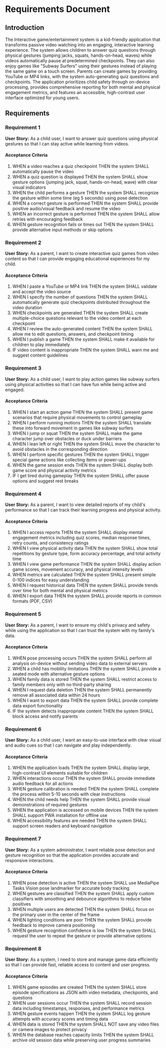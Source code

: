 # Requirements Document

## Introduction

The Interactive game/entertainment system is a kid-friendly application that transforms passive video watching into an engaging, interactive learning experience. The system allows children to answer quiz questions through physical gestures (jumping jacks, squats, hands-on-head, waves) while videos automatically pause at predetermined checkpoints. They can also enjoy games like "Subway Surfers" using their gestures instead of playing the same game on a touch screen. Parents can create games by providing YouTube or MP4 links, with the system auto-generating quiz questions and checkpoints. The application prioritizes child safety through on-device processing, provides comprehensive reporting for both mental and physical engagement metrics, and features an accessible, high-contrast user interface optimized for young users.

## Requirements

### Requirement 1

**User Story:** As a child user, I want to answer quiz questions using physical gestures so that I can stay active while learning from videos.

#### Acceptance Criteria

1. WHEN a video reaches a quiz checkpoint THEN the system SHALL automatically pause the video
2. WHEN a quiz question is displayed THEN the system SHALL show gesture options (jumping jack, squat, hands-on-head, wave) with clear visual indicators
3. WHEN the child performs a gesture THEN the system SHALL recognize the gesture within some time (eg 5 seconds) using pose detection
4. WHEN a correct gesture is performed THEN the system SHALL provide positive audio/visual feedback and resume the video
5. WHEN an incorrect gesture is performed THEN the system SHALL allow retries with encouraging feedback
6. WHEN gesture recognition fails or times out THEN the system SHALL provide alternative input methods or skip options

### Requirement 2

**User Story:** As a parent, I want to create interactive quiz games from video content so that I can provide engaging educational experiences for my child.

#### Acceptance Criteria

1. WHEN I paste a YouTube or MP4 link THEN the system SHALL validate and accept the video source
2. WHEN I specify the number of questions THEN the system SHALL automatically generate quiz checkpoints distributed throughout the video duration
3. WHEN checkpoints are generated THEN the system SHALL create multiple-choice questions relevant to the video content at each checkpoint
4. WHEN I review the auto-generated content THEN the system SHALL allow me to edit questions, answers, and checkpoint timing
5. WHEN I publish a game THEN the system SHALL make it available for children to play immediately
6. IF video content is inappropriate THEN the system SHALL warn me and suggest content guidelines

### Requirement 3

**User Story:** As a child user, I want to play action games like subway surfers using physical activities so that I can have fun while being active and engaged.

#### Acceptance Criteria

1. WHEN I start an action game THEN the system SHALL present game scenarios that require physical movements to control gameplay
2. WHEN I perform running motions THEN the system SHALL translate these into forward movement in games like subway surfers
3. WHEN I jump or squat THEN the system SHALL make the game character jump over obstacles or duck under barriers
4. WHEN I lean left or right THEN the system SHALL move the character to avoid obstacles in the corresponding direction
5. WHEN I perform specific gestures THEN the system SHALL trigger special game actions like collecting items or power-ups
6. WHEN the game session ends THEN the system SHALL display both game score and physical activity metrics
7. IF I get tired during gameplay THEN the system SHALL offer pause options and suggest rest breaks

### Requirement 4

**User Story:** As a parent, I want to view detailed reports of my child's performance so that I can track their learning progress and physical activity.

#### Acceptance Criteria

1. WHEN I access reports THEN the system SHALL display mental engagement metrics including quiz scores, median response times, retry counts, and consistency ratings
2. WHEN I view physical activity data THEN the system SHALL show total repetitions by gesture type, form accuracy percentage, and total activity time
3. WHEN I view game performance THEN the system SHALL display action game scores, movement accuracy, and physical intensity levels
4. WHEN metrics are calculated THEN the system SHALL present simple 0-100 indices for easy understanding
5. WHEN I request historical data THEN the system SHALL provide trends over time for both mental and physical metrics
6. WHEN I export data THEN the system SHALL provide reports in common formats (PDF, CSV)

### Requirement 5

**User Story:** As a parent, I want to ensure my child's privacy and safety while using the application so that I can trust the system with my family's data.

#### Acceptance Criteria

1. WHEN pose processing occurs THEN the system SHALL perform all analysis on-device without sending video data to external servers
2. WHEN a child has mobility limitations THEN the system SHALL provide a seated mode with alternative gesture options
3. WHEN family data is stored THEN the system SHALL restrict access to family members only with no third-party sharing
4. WHEN I request data deletion THEN the system SHALL permanently remove all associated data within 24 hours
5. WHEN I want to export data THEN the system SHALL provide complete data export functionality
6. IF the system detects inappropriate content THEN the system SHALL block access and notify parents

### Requirement 6

**User Story:** As a child user, I want an easy-to-use interface with clear visual and audio cues so that I can navigate and play independently.

#### Acceptance Criteria

1. WHEN the application loads THEN the system SHALL display large, high-contrast UI elements suitable for children
2. WHEN interactions occur THEN the system SHALL provide immediate audio feedback for all actions
3. WHEN gesture calibration is needed THEN the system SHALL complete the process within 5-10 seconds with clear instructions
4. WHEN the child needs help THEN the system SHALL provide visual demonstrations of required gestures
5. WHEN the application is accessed on mobile devices THEN the system SHALL support PWA installation for offline use
6. WHEN accessibility features are needed THEN the system SHALL support screen readers and keyboard navigation

### Requirement 7

**User Story:** As a system administrator, I want reliable pose detection and gesture recognition so that the application provides accurate and responsive interactions.

#### Acceptance Criteria

1. WHEN pose detection is active THEN the system SHALL use MediaPipe Tasks Vision pose landmarker for accurate body tracking
2. WHEN gestures are classified THEN the system SHALL apply custom classifiers with smoothing and debounce algorithms to reduce false positives
3. WHEN multiple users are detected THEN the system SHALL focus on the primary user in the center of the frame
4. WHEN lighting conditions are poor THEN the system SHALL provide feedback to improve camera positioning
5. WHEN gesture recognition confidence is low THEN the system SHALL request the user to repeat the gesture or provide alternative options

### Requirement 8

**User Story:** As a system, I need to store and manage game data efficiently so that I can provide fast, reliable access to content and user progress.

#### Acceptance Criteria

1. WHEN game episodes are created THEN the system SHALL store episode specifications as JSON with video metadata, checkpoints, and questions
2. WHEN user sessions occur THEN the system SHALL record session data including timestamps, responses, and performance metrics
3. WHEN gesture events happen THEN the system SHALL log gesture attempts with accuracy scores and timing data
4. WHEN data is stored THEN the system SHALL NOT save any video files or camera images to protect privacy
5. WHEN the database reaches capacity limits THEN the system SHALL archive old session data while preserving user progress summaries